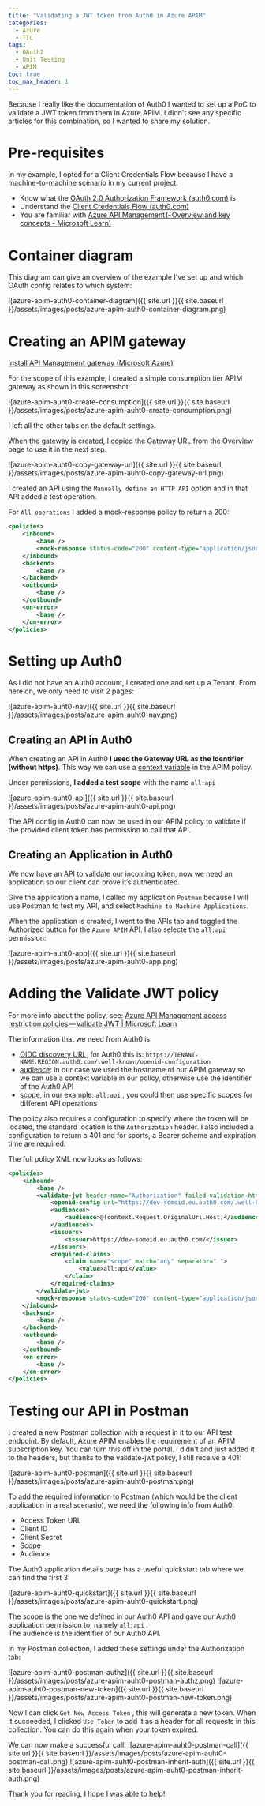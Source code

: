```yaml
---
title: "Validating a JWT token from Auth0 in Azure APIM"
categories:
  - Azure
  - TIL
tags:
  - OAuth2
  - Unit Testing
  - APIM
toc: true
toc_max_header: 1
---
```


Because I really like the documentation of Auth0 I wanted to set up a PoC to validate a JWT token from them in Azure APIM. I didn't see any specific articles for this combination, so I wanted to share my solution.

# Pre-requisites
In my example, I opted for a Client Credentials Flow because I have a machine-to-machine scenario in my current project.

- Know what the [OAuth 2.0 Authorization Framework (auth0.com)](https://auth0.com/docs/authenticate/protocols/oauth) is
- Understand the [Client Credentials Flow (auth0.com)](https://auth0.com/docs/get-started/authentication-and-authorization-flow/client-credentials-flow)
- You are familiar with [Azure API Management (- Overview and key concepts - Microsoft Learn)](https://learn.microsoft.com/en-us/azure/api-management/api-management-key-concepts)

# Container diagram
This diagram can give an overview of the example I've set up and which OAuth config relates to which system:

![azure-apim-auth0-container-diagram]({{ site.url }}{{ site.baseurl }}/assets/images/posts/azure-apim-auth0-container-diagram.png)

# Creating an APIM gateway

[Install API Management gateway (Microsoft Azure)](https://portal.azure.com/#create/Microsoft.ApiManagement)

For the scope of this example, I created a simple consumption tier APIM gateway as shown in this screenshot:

![azure-apim-auht0-create-consumption]({{ site.url }}{{ site.baseurl }}/assets/images/posts/azure-apim-auht0-create-consumption.png)

I left all the other tabs on the default settings.

When the gateway is created, I copied the Gateway URL from the Overview page to use it in the next step.

![azure-apim-auht0-copy-gateway-url]({{ site.url }}{{ site.baseurl }}/assets/images/posts/azure-apim-auht0-copy-gateway-url.png)

I created an API using the `Manually define an HTTP API` option and in that API added a test operation.

For `All operations` I added a mock-response policy to return a 200:

```xml
<policies>
    <inbound>
        <base />
        <mock-response status-code="200" content-type="application/json" />
    </inbound>
    <backend>
        <base />
    </backend>
    <outbound>
        <base />
    </outbound>
    <on-error>
        <base />
    </on-error>
</policies>
```

# Setting up Auth0
As I did not have an Auth0 account, I created one and set up a Tenant. From here on, we only need to visit 2 pages:

![azure-apim-auht0-nav]({{ site.url }}{{ site.baseurl }}/assets/images/posts/azure-apim-auht0-nav.png)

## Creating an API in Auth0
When creating an API in Auth0 **I used the Gateway URL as the Identifier (without https)**. This way we can use a [context variable](https://learn.microsoft.com/en-us/azure/api-management/api-management-policy-expressions#ContextVariables) in the APIM policy.

Under permissions, **I added a test scope** with the name `all:api`

![azure-apim-auht0-api]({{ site.url }}{{ site.baseurl }}/assets/images/posts/azure-apim-auht0-api.png)

The API config in Auth0 can now be used in our APIM policy to validate if the provided client token has permission to call that API.

## Creating an Application in Auth0
We now have an API to validate our incoming token, now we need an application so our client can prove it’s authenticated.

Give the application a name, I called my application `Postman` because I will use Postman to test my API, and select `Machine to Machine Applications`.

When the application is created, I went to the APIs tab and toggled the Authorized button for the `Azure APIM` API. I also selecte the `all:api` permission:

![azure-apim-auht0-app]({{ site.url }}{{ site.baseurl }}/assets/images/posts/azure-apim-auht0-app.png)

# Adding the Validate JWT policy
For more info about the policy, see: [Azure API Management access restriction policies — Validate JWT | Microsoft Learn](https://learn.microsoft.com/en-us/azure/api-management/api-management-access-restriction-policies#ValidateJWT)

The information that we need from Auth0 is:

- [OIDC discovery URL](https://auth0.com/docs/get-started/applications/configure-applications-with-oidc-discovery), for Auth0 this is: `https://TENANT-NAME.REGION.auth0.com/.well-known/openid-configuration`
- [audience](https://community.auth0.com/t/what-is-the-audience/71414): in our case we used the hostname of our APIM gateway so we can use a context variable in our policy, otherwise use the identifier of the Auth0 API
- [scope](https://auth0.com/docs/get-started/apis/scopes), in our example: `all:api` , you could then use specific scopes for different API operations

The policy also requires a configuration to specify where the token will be located, the standard location is the `Authorization` header. I also included a configuration to return a 401 and for sports, a Bearer scheme and expiration time are required.

The full policy XML now looks as follows:
```xml
<policies>
    <inbound>
        <base />
        <validate-jwt header-name="Authorization" failed-validation-httpcode="401" failed-validation-error-message="Unauthorized" require-expiration-time="true" require-scheme="Bearer">
            <openid-config url="https://dev-someid.eu.auth0.com/.well-known/openid-configuration" />
            <audiences>
                <audience>@(context.Request.OriginalUrl.Host)</audience>
            </audiences>
            <issuers>
                <issuer>https://dev-someid.eu.auth0.com/</issuer>
            </issuers>
            <required-claims>
                <claim name="scope" match="any" separator=" ">
                    <value>all:api</value>
                </claim>
            </required-claims>
        </validate-jwt>
        <mock-response status-code="200" content-type="application/json" />
    </inbound>
    <backend>
        <base />
    </backend>
    <outbound>
        <base />
    </outbound>
    <on-error>
        <base />
    </on-error>
</policies>
```

# Testing our API in Postman
I created a new Postman collection with a request in it to our API test endpoint. By default, Azure APIM enables the requirement of an APIM subscription key. You can turn this off in the portal. I didn't and just added it to the headers, but thanks to the validate-jwt policy, I still receive a 401:

![azure-apim-auht0-postman]({{ site.url }}{{ site.baseurl }}/assets/images/posts/azure-apim-auht0-postman.png)

To add the required information to Postman (which would be the client application in a real scenario), we need the following info from Auth0:

- Access Token URL
- Client ID
- Client Secret
- Scope
- Audience

The Auth0 application details page has a useful quickstart tab where we can find the first 3:

![azure-apim-auht0-quickstart]({{ site.url }}{{ site.baseurl }}/assets/images/posts/azure-apim-auht0-quickstart.png)

The scope is the one we defined in our Auth0 API and gave our Auth0 application permission to, namely `all:api` .  
The audience is the identifier of our Auth0 API.

In my Postman collection, I added these settings under the Authorization tab:

![azure-apim-auht0-postman-authz]({{ site.url }}{{ site.baseurl }}/assets/images/posts/azure-apim-auht0-postman-authz.png)
![azure-apim-auht0-postman-new-token]({{ site.url }}{{ site.baseurl }}/assets/images/posts/azure-apim-auht0-postman-new-token.png)

Now I can click `Get New Access Token` , this will generate a new token. When it succeeded, I clicked `Use Token` to add it as a header for all requests in this collection. You can do this again when your token expired.

We can now make a successful call:
![azure-apim-auht0-postman-call]({{ site.url }}{{ site.baseurl }}/assets/images/posts/azure-apim-auht0-postman-call.png)
![azure-apim-auht0-postman-inherit-auth]({{ site.url }}{{ site.baseurl }}/assets/images/posts/azure-apim-auht0-postman-inherit-auth.png)

Thank you for reading, I hope I was able to help!
